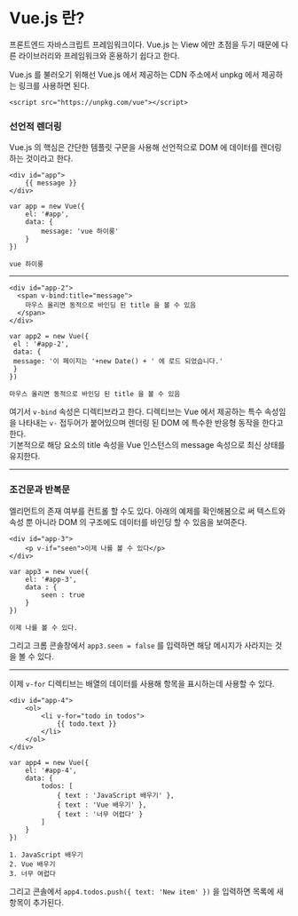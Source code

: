 # Vue.js 란?
프론트엔드 자바스크립트 프레임워크이다. Vue.js 는 View 에만 초점을 두기 때문에 다른 라이브러리와 프레임워크와 혼용하기 쉽다고 한다. 

Vue.js 를 불러오기 위해선 Vue.js 에서 제공하는 CDN 주소에서 unpkg 에서 제공하는 링크를 사용하면 된다.

```
<script src="https://unpkg.com/vue"></script>
```

### 선언적 렌더링
Vue.js 의 핵심은 간단한 템플릿 구문을 사용해 선언적으로 DOM 에 데이터를 렌더링하는 것이라고 한다.

```
<div id="app">
    {{ message }}
</div>
```
```
var app = new Vue({
    el: '#app',
    data: {
        message: 'vue 하이룽'
    }
})
```
```
vue 하이룽
```

---

```
<div id="app-2">
  <span v-bind:title="message">
    마우스 올리면 동적으로 바인딩 된 title 을 볼 수 있음
  </span>
</div>
```
```
var app2 = new Vue({
 el : '#app-2',
 data: {
 message: '이 페이지는 '+new Date() + ' 에 로드 되었습니다.'
 }
})
```
```
마우스 올리면 동적으로 바인딩 된 title 을 볼 수 있음
```

여기서 `v-bind` 속성은 디렉티브라고 한다. 디렉티브는 Vue 에서 제공하는 특수 속성임을 나타내는 `v-` 접두어가 붙어있으며 렌더링 된 DOM 에 특수한 반응형 동작을 한다고 한다.   
기본적으로 해당 요소의 title 속성을 Vue 인스턴스의 message 속성으로 최신 상태를 유지한다.

---

### 조건문과 반복문
엘리먼트의 존재 여부를 컨트롤 할 수도 있다. 아래의 예제를 확인해봄으로 써 텍스트와 속성 뿐 아니라 DOM 의 구조에도 데이터를 바인딩 할 수 있음을 보여준다.

```
<div id="app-3">
    <p v-if="seen">이제 나를 볼 수 있다</p>
</div>
```
```
var app3 = new vue({
    el: '#app-3',
    data : {
        seen : true
    }
})
```
```
이제 나를 볼 수 있다.
```

그리고 크롬 콘솔창에서 `app3.seen = false` 를 입력하면 해당 메시지가 사라지는 것을 볼 수 있다.

---

이제 `v-for` 디렉티브는 배열의 데이터를 사용해 항목을 표시하는데 사용할 수 있다.
```
<div id="app-4">
    <ol>
        <li v-for="todo in todos">
            {{ todo.text }}
        </li>
    </ol>
</div>
```
```
var app4 = new Vue({
    el: '#app-4',
    data: {
        todos: [
            { text : 'JavaScript 배우기' },
            { text : 'Vue 배우기' },
            { text : '너무 어렵다' }
        ]
    }
})
```
```
1. JavaScript 배우기
2. Vue 배우기
3. 너무 여럽다
```

그리고 콘솔에서 `app4.todos.push({ text: 'New item' })` 을 입력하면 목록에 새 항목이 추가된다.